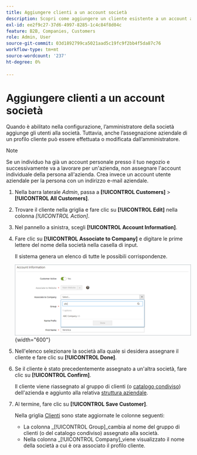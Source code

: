 ```yaml
---
title: Aggiungere clienti a un account società
description: Scopri come aggiungere un cliente esistente a un account aziendale.
exl-id: ee2f9c27-37d6-4997-8285-1c4c84f8d04c
feature: B2B, Companies, Customers
role: Admin, User
source-git-commit: 03d1892799ca5021aad5c19fc9f2bb4f5da87c76
workflow-type: tm+mt
source-wordcount: '237'
ht-degree: 0%

---
```


# Aggiungere clienti a un account società

Quando è abilitato nella configurazione, l’amministratore della società aggiunge gli utenti alla società. Tuttavia, anche l’assegnazione aziendale di un profilo cliente può essere effettuata o modificata dall’amministratore.

>[!NOTE]
>
>Se un individuo ha già un account personale presso il tuo negozio e successivamente va a lavorare per un&#39;azienda, non assegnare l&#39;account individuale della persona all&#39;azienda. Crea invece un account utente aziendale per la persona con un indirizzo e-mail aziendale.

1. Nella barra laterale _Admin_, passa a **[!UICONTROL Customers]** > **[!UICONTROL All Customers]**.

1. Trovare il cliente nella griglia e fare clic su **[!UICONTROL Edit]** nella colonna _[!UICONTROL Action]_.

1. Nel pannello a sinistra, scegli **[!UICONTROL Account Information]**.

1. Fare clic su **[!UICONTROL Associate to Company]** e digitare le prime lettere del nome della società nella casella di input.

   Il sistema genera un elenco di tutte le possibili corrispondenze.

   ![Associa alla società](./assets/company-assign-customer-account.png){width="600"}

1. Nell&#39;elenco selezionare la società alla quale si desidera assegnare il cliente e fare clic su **[!UICONTROL Done]**.

1. Se il cliente è stato precedentemente assegnato a un&#39;altra società, fare clic su **[!UICONTROL Confirm]**.

   Il cliente viene riassegnato al gruppo di clienti (o [catalogo condiviso](catalog-shared.md)) dell&#39;azienda e aggiunto alla relativa [struttura aziendale](account-company-structure.md).

1. Al termine, fare clic su **[!UICONTROL Save Customer]**.

   Nella griglia [Clienti](../customers/customers-all.md) sono state aggiornate le colonne seguenti:

   - La colonna _[!UICONTROL Group]_cambia al nome del gruppo di clienti (o del catalogo condiviso) assegnato alla società.
   - Nella colonna _[!UICONTROL Company]_viene visualizzato il nome della società a cui è ora associato il profilo cliente.
